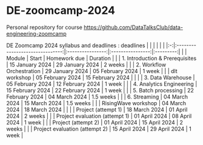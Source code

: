 
# DE-zoomcamp-2024
Personal repository for course https://github.com/DataTalksClub/data-engineering-zoomcamp

DE Zoomcamp 2024 syllabus and deadlines : deadlines
|   |                                 |                  |                  |           |
|:-:|:-------------------------------:|:----------------:|:----------------:|:---------:|
|   | Module                          | Start            | Homework due     | Duration  |
|   | 1. Introduction & Prerequisites |  15 January 2024 |  29 January 2024 | 2 weeks   |
|   | 2. Workflow Orchestration       |  29 January 2024 | 05 February 2024 | 1 week    |
|   | dlt workshop                    | 05 February 2024 | 15 February 2024 |           |
|   | 3. Data Warehouse               | 05 February 2024 | 12 February 2024 | 1 week    |
|   | 4. Analytics Engineering        | 15 February 2024 | 22 February 2024 | 1 week    |
|   | 5. Batch processing             | 22 February 2024 |    04 March 2024 | 1.5 weeks |
|   | 6. Streaming                    |    04 March 2024 |    15 March 2024 | 1.5 weeks |
|   | RisingWave workshop             |    04 March 2024 |    18 March 2024 |           |
|   | Project (attempt 1)             |    18 March 2024 |    01 April 2024 | 2 weeks   |
|   | Project evaluation (attempt 1)  |    01 April 2024 |    08 April 2024 | 1 week    |
|   | Project (attempt 2)             |    01 April 2024 |    15 April 2024 | 2 weeks   |
|   | Project evaluation (attempt 2)  |    15 April 2024 |    29 April 2024 | 1 week    |
